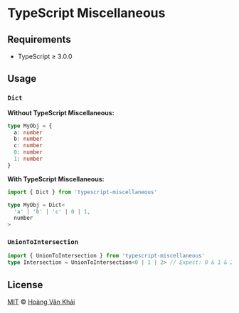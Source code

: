 # TypeScript Miscellaneous

## Requirements

* TypeScript ≥ 3.0.0

## Usage

### `Dict`

**Without TypeScript Miscellaneous:**

```typescript
type MyObj = {
  a: number
  b: number
  c: number
  0: number
  1: number
}
```

**With TypeScript Miscellaneous:**

```typescript
import { Dict } from 'typescript-miscellaneous'

type MyObj = Dict<
  'a' | 'b' | 'c' | 0 | 1,
  number
>
```

### `UnionToIntersection`

```typescript
import { UnionToIntersection } from 'typescript-miscellaneous'
type Intersection = UnionToIntersection<0 | 1 | 2> // Expect: 0 & 1 & 2
```

## License

[MIT](https://git.io/fxIAz) © [Hoàng Văn Khải](https://github.com/KSXGitHub)
